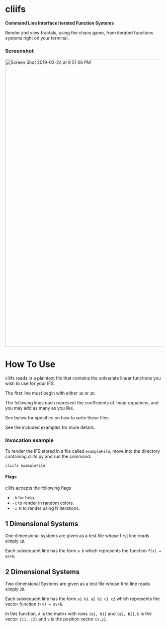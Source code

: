 # cliifs
**Command Line Interface Iterated Function Systems**

Render and view fractals, using the chaos game, from iterated functions systems right on your terminal.

### Screenshot
<img width="922" alt="Screen Shot 2019-03-24 at 9 51 06 PM" src="https://user-images.githubusercontent.com/47536723/54895900-039dd800-4e7f-11e9-81d5-3fe82aea4122.png">

# How To Use
cliifs reads in a plaintext file that contains the univariate linear functions you wish to use for your IFS.

The first line must begin with either `1D` or `2D`. 

The following lines each represent the coefficients of linear equations, and you may add as many as you like.

See below for specifics on how to write these files.

See the included examples for more details.

### Invocation example
To render the IFS stored in a file called `exampleFile`, move into the directory containing cliifs.py and run the command:

`cliifs exampleFile`

#### Flags 
cliifs accepts the following flags
* `-h` for help.
* `-c` to render in random colors.
* `-i N` to render using N iterations.

## 1 Dimensional Systems
One dimensional systems are given as a test file whose first line reads simply `1D`.

Each subsequent line has the form `a b` which represents the function `f(x) = ax+b`.


## 2 Dimensional Systems
Two dimensional Systems are given as a test file whose first line reads simply `2D`.

Each subsequent line has the form `a1 b1 a2 b2 c1 c2` which represents the vector function `f(v) = Av+b`.

In this function, `A` is the matrix with rows `{a1, b1}` and `{a2, b2}`, `b` is the vector `{c1, c2}` and `v` is the position vector `{x,y}`.

